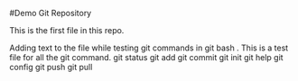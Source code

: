 #Demo Git Repository

This is the first file in this repo.

Adding text to the file while testing git commands in git bash .
This is a test file for all the git command.
git status 
git add 
git commit 
git init 
git help
git config 
git push 
git pull 